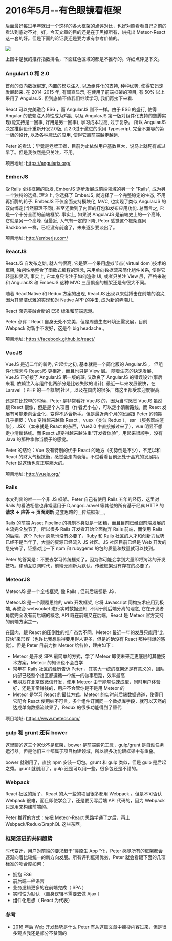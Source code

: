 # 2016年5月--有色眼镜看框架

后面最好每过半年就出一个这样的各大框架的点评对比，也好对照看看自己之前的看法到底对不对。好，今天文章的目的还是在于黑掉所有，烘托出 Meteor-React 这一套的好。但是下面的论证我还是要力求有参考价值的。

![](http://o86bpj665.bkt.clouddn.com/happypeter-js-kingdom/pic21-1-frameworks.png)

上图中是我的推荐指数排名，下面红色区域的都是不推荐的。详细点评见下文。

### Angular1.0 和 2.0

首创的双向数据绑定, 内置的模块注入, 以及组件化的支持, 种种优势, 使得它迅速发展起来. 在 2014-2015 年, 有调查显示, 在使用了前端框架的项目, 有 50% 以上采用了 AngularJS. 但到底值不值我们继续学习, 我们再接下来看.

React 可以完美融合 ES6 ，而 AngularJS 则不一样。由于 ES6 的盛行, 使得 Angular 的依赖注入特性成为鸡肋, 以及 AngularJS 第一版对组件化支持的蹩脚实现(能支持是一回事, 好用是另一回事), 学习成本过高, 过于复杂。 所以 AngularJS 决定推翻设计重新开发2.0版, 而2.0过于激进的采用 Typescript, 完全不兼容的第一版的设计, 以及各种魔法的应用, 使得它离前端越走越远.

Peter 的看法：毕竟是老牌王者，目前为止依然用户基数巨大，说马上就死有点过早了。但是我依然是只关注，不用。

项目地址: <https://angularjs.org/>

### EmberJS

受 Rails 全栈框架的启发, EmberJS 逐步发展成前端领域的另一个 "Rails", 成为另一个独特的选择, 理论上, 你选择了 EmberJS, 就选择了一个完整稳定的生态, 不用再折腾的轮子. EmberJS 不仅全面支持模块化, MVC, 也实现了类似 AngularJS 的双向绑定(当然原理不同), 甚至还做到了内置的打包和发布应用功能. 总而言之, 它是一个十分全面的前端框架. 事实上, 如果说 AngularJS 是前端史上的一个高峰, 它就是另一个高峰. 但最近, 人气有一定的下降, Peter 感觉这个框架连同 Backbone 一样，已经没有前途了，未来逐步要淡出了。

项目地址: <http://emberjs.com/>

### ReactJS

ReactJS 自发布之始, 就人气很高, 它是第一个采用虚拟节点( virtual dom )技术的框架, 独创性地整合了函数式编程的理念, 采用单向数据流来简化组件关系, 使得它轻量和灵活, 事实上, 它本身只专注于如何渲染 UI, 或者只关注 View 层，严格来说和 AngularJS 和 EmberJS 这种 MVC 三层俱全的框架还是有很大不同。

随着 ReactNative 和 Redux 方案的出现, ReactJS 出现以来就搏击在前端的浪尖, 因为其简洁优雅的实现和对 Native APP 的冲击, 成为新的弄潮儿.

React 面完美融合新的 ES6 标准和前端思潮。


Peter 点评：React 自身无处不完美，但是周遭生态环境还需发展，目前 Webpack 对新手不友好，这是个 big headache 。

项目地址: <https://facebook.github.io/react/>

### VueJS

VueJS 是近二年的新秀, 它起步之初, 基本就是一个简化版的 AngularJS ， 但组件化理念与 ReactJS 更相近，而且也只是 View 层。
随着生态的快速发展, VueJS 正好接了 AngularJS 第一版的班, 又改良了 AngularJS 的错误设计(事后来看, 依赖注入与组件化两部分是比较失败的设计), 最近一年来发展很快，在 Laravel（ PHP 的一个框架)社区，以及在国内的很多厂商这里都受欢迎度很高.

还是在比较早的时候，Peter 是非常看好 VueJS 的，因为当时感觉 VueJS 虽然跟 React 很像，但是是个人项目（作者尤小右），可以走小清新路线，而 React 发展有可能走向企业化，变得不适合新手。但是最近两个月的发展跟 Peter 的预期几乎相反：Vue 变得越来越像 React ，vuex（类似 Redux ），ssr （服务器端渲染），JSX （本来就是 React 的东西，Vue2.0 中直接搬过来了），vue 明显不想走小清新路线。而 React 却变得越来越注重“开发者体验”，用起来很顺手，没有 Java 的那种拿你当傻子的感觉。

Peter 的结论：Vue 没有特别的优于 React 的地方（劣势倒是不少），不足以和 React 的财大气粗抗衡，感觉会走向衰落。不过看看目前还处于高亢的发展期，Peter 说这话也真正够胆大的。

项目地址: <http://vuejs.org/>

### Rails 

本文列出的唯一一个非 JS 框架。Peter 自己有使用 Rails 五年的经历，这里对 Rails 的看法相信也非常适用于 Django/Laravel 等其他的所有基于经典 HTTP 的 __请求 -> 应答 -> 页面刷新__ 这套思路的__传统框架__。

Rails 的前端 Asset Pipeline 的机制本身就是一团糟，而且目前已经跟前端发展的主流完全脱节了。所以很多 Rails 开发者开始全面抛弃 Rails 前端，而使用 Rails 的后端，这个 Peter 感觉也没有必要了，Ruby 和 Rails 社区的人才和创新力优势已经不是当年了，大量的资源已经流入 JS 社区。JS 社区目前已经是 Web 开发的急先锋了，证据对比一下 npm 和 rubygems 的包的质量和数量就可以找到。

Peter 的答案是：不要去学习传统框架了，因为你可能会学到大量即将淘汰的开发技巧。移动互联网时代，前端无刷新为默认，传统框架没有存在的必要了。

### MeteorJS

MeteorJS 是一个全栈框架, 像 Rails , 但前后端都是 JS .

MeteorJS 是一个颠覆思维的 web 开发框架, 它将 Javascript 同构技术应用到极端, 再整合 websocket 进行实时数据通知, 不同于前后端分离的理念, 它在开发者角度完全没有前后端的概念, API 既在前端又在后端。React 是 Meteor 官方支持的前端方案之一。

在国内，跟 React 的压倒性的推广态势不同，Meteor 最近一年的发展只能用“比较快”来形容（也许比我想象得要用得人更多，但是的确没有 React 那种引爆的感觉）。但是 Peter 目前力推 Meteor 给各位，理由如下：

- Meteor 是开发 SPA 最简单的方式，学了 Meteor 即使未来走更底层的其他技术方案，Meteor 的知识也不会白学
- 常年在 Rails 社区的经历告诉 Peter ，其实大一统的框架还是有意义的，团队内部已经整个社区都遵循一个统一的做事思路，效率最高
- 我朋友在北京做微信开发，使用 Meteor 由于能够快速成型，同时用户体验好，还是非常赚钱的，用户不会管你是不是用 Meteor 的
- Meteor 是学习 React 的最佳方式。Meteor 的实时前后端数据通道，使得用它配合 React 使用妙不可言，多个组件订阅同一个数据库字段，就可以天然的达成单向数据流效果了，Redux 的很多功能得到了替代

项目地址: <https://www.meteor.com/>

### gulp 和 grunt 还有 bower

这里聊的这三个家伙不是框架，bower 是前端装包工具，gulp/grunt 是自动任务运行器。但是他们三个都属于项目构建领域，所以很多功能跟框架中有重叠。

bower 就别用了，直接 npm 安装一切包。grunt 和 gulp 类似，但是 gulp 是后起之秀。grunt 就别用了，gulp 还是可以用一些，很多包还是不错的。

### Webpack

React 社区的娇子，React 的大一些的项目很多都用 Webpack 。但是不可否认 Webpack 很难，而且即使学会了，还是要另写后端 API 代码的，因为 Webpack 只是用来构建前端的。

Peter 推荐的方式：先把 Meteor-React 思路学通了之后，再上 Webpack/Redux/GraphQL 这些东西。

### 框架演进的共同趋势

时代变迁，用户对前端的要求趋于”类原生 App “化，Peter 感觉所有的框架都会逐渐向着比较统一的新方向发展。所有评判框架优劣，Peter 就会看跟下面的几项标准的吻合度如何：

- 拥抱 ES6
- 前后端一种语言
- 业务逻辑更多的在前端完成（ SPA )
- 实时性为默认 （自身逻辑不需要去做 Ajax ）
- 组件化思想（ React 为代表）

### 参考

- [2016 年后 Web 开发趋势是什么](http://yafeilee.me/blogs/86) Peter 有从这篇文章中摘抄内容过来，但是很多观点我还是部分不赞同的
